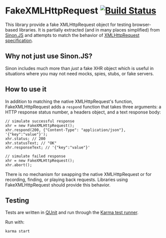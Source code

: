 # FakeXMLHttpRequest [![Build Status](https://travis-ci.org/trek/FakeXMLHttpRequest.png?branch=master)](https://travis-ci.org/trek/FakeXMLHttpRequest)

This library provide a fake XMLHttpRequest object for testing browser-based libraries.
It is partially extracted (and in many places simplified) from [Sinon.JS](http://sinonjs.org/)
and attempts to match the behavior of [XMLHttpRequest specification](http://www.w3.org/TR/XMLHttpRequest/).

## Why not just use Sinon.JS?
Sinon includes much more than _just_ a fake XHR object which is useful in
situations where you may not need mocks, spies, stubs, or fake servers.

## How to use it
In addition to matching the native XMLHttpRequest's function, FakeXMLHttpRequest adds a `respond` function
that takes three arguments: a HTTP response status number, a headers object, and a text response body:

```
// simulate successful response
xhr = new FakeXMLHttpRequest();
xhr.respond(200, {"Content-Type": "application/json"}, '{"key":"value"}');
xhr.status; // 200
xhr.statusText; // "OK"
xhr.responseText; // '{"key":"value"}'

// simulate failed response
xhr = new FakeXMLHttpRequest();
xhr.abort();
```

There is no mechanism for swapping the native XMLHttpRequest or for
recording, finding, or playing back requests. Libraries using FakeXMLHttpRequest
should provide this behavior.

## Testing
Tests are written in [QUnit](http://qunitjs.com/) and run through the [Karma test runner](http://karma-runner.github.io/0.10/index.html). 

Run with:

```
karma start
```
